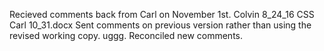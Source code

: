 
Recieved comments back from Carl on November 1st.  Colvin 8_24_16 CSS Carl 10_31.docx
Sent comments on previous version rather than using the revised working copy. uggg.
Reconciled new comments.  